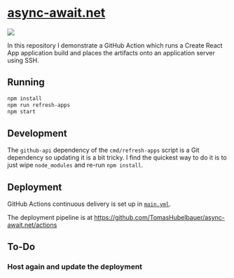 # [async-await.net](https://async-await.net)

![](https://github.com/tomashubelbauer/async-await.net/workflows/cd/badge.svg)

In this repository I demonstrate a GitHub Action which runs a Create React App
application build and places the artifacts onto an application server using SSH.

## Running

```sh
npm install
npm run refresh-apps
npm start
```

## Development

The `github-api` dependency of the `cmd/refresh-apps` script is a Git dependency
so updating it is a bit tricky. I find the quickest way to do it is to just wipe
`node_modules` and re-run `npm install`.

## Deployment

GitHub Actions continuous delivery is set up in
[`main.yml`](.github/workflows/mail.yml).

The deployment pipeline is at
https://github.com/TomasHubelbauer/async-await.net/actions

## To-Do

### Host again and update the deployment
